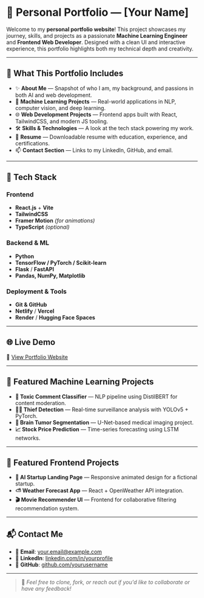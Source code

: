 # 💼 Personal Portfolio — [Your Name]

Welcome to my **personal portfolio website**! This project showcases my journey, skills, and projects as a passionate **Machine Learning Engineer** and **Frontend Web Developer**. Designed with a clean UI and interactive experience, this portfolio highlights both my technical depth and creativity.

---

## 🚀 What This Portfolio Includes

- ✨ **About Me** — Snapshot of who I am, my background, and passions in both AI and web development.
- 🧠 **Machine Learning Projects** — Real-world applications in NLP, computer vision, and deep learning.
- 🌐 **Web Development Projects** — Frontend apps built with React, TailwindCSS, and modern JS tooling.
- 🛠️ **Skills & Technologies** — A look at the tech stack powering my work.
- 📄 **Resume** — Downloadable resume with education, experience, and certifications.
- 📫 **Contact Section** — Links to my LinkedIn, GitHub, and email.

---

## 🧰 Tech Stack

### Frontend
- **React.js** + **Vite**
- **TailwindCSS**
- **Framer Motion** *(for animations)*
- **TypeScript** *(optional)*

### Backend & ML
- **Python**
- **TensorFlow / PyTorch / Scikit-learn**
- **Flask** / **FastAPI**
- **Pandas, NumPy, Matplotlib**

### Deployment & Tools
- **Git & GitHub**
- **Netlify** / **Vercel**
- **Render** / **Hugging Face Spaces**


---

## 🌐 Live Demo

🔗 [View Portfolio Website](https://your-portfolio-url.com)

---

## 🧠 Featured Machine Learning Projects

- **🧹 Toxic Comment Classifier** — NLP pipeline using DistilBERT for content moderation.
- **🕵️‍♀️ Thief Detection** — Real-time surveillance analysis with YOLOv5 + PyTorch.
- **🧠 Brain Tumor Segmentation** — U-Net-based medical imaging project.
- **📈 Stock Price Prediction** — Time-series forecasting using LSTM networks.

---

## 🎨 Featured Frontend Projects

- **🚀 AI Startup Landing Page** — Responsive animated design for a fictional startup.
- **⛅ Weather Forecast App** — React + OpenWeather API integration.
- **🎬 Movie Recommender UI** — Frontend for collaborative filtering recommendation system.

---

## 📬 Contact Me

- 📧 **Email**: your.email@example.com  
- 💼 **LinkedIn**: [linkedin.com/in/yourprofile](https://linkedin.com/in/yourprofile)  
- 🐙 **GitHub**: [github.com/yourusername](https://github.com/yourusername)

---

> 🔖 _Feel free to clone, fork, or reach out if you'd like to collaborate or have any feedback!_
